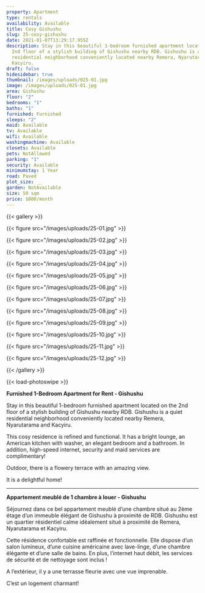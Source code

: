 ```yaml
---
property: Apartment
type: rentals
availability: Available
title: Cosy Gishushu
slug: 25-cosy-gishushu
date: 2021-01-07T13:29:17.955Z
description: Stay in this beautiful 1-bedroom furnished apartment located on the
  2nd floor of a stylish building of Gishushu nearby RDB. Gishushu is a quiet
  residential neighborhood conveniently located nearby Remera, Nyarutarama and
  Kacyiru.
draft: false
hidesidebar: true
thumbnail: /images/uploads/025-01.jpg
image: /images/uploads/025-01.jpg
area: Gishushu
floor: "2"
bedrooms: "1"
baths: "1"
furnished: Furnished
sleeps: "2"
maid: Available
tv: Available
wifi: Available
washingmachine: Available
closets: Available
pets: NotAllowed
parking: "1"
security: Available
minimumstay: 1 Year
road: Paved
plot_size: __
garden: NotAvailable
size: 50 sqm
price: $800/month
---
```

{{< gallery >}}

{{< figure src="/images/uploads/25-01.jpg" >}}

{{< figure src="/images/uploads/25-02.jpg" >}}

{{< figure src="/images/uploads/25-03.jpg" >}}

{{< figure src="/images/uploads/25-04.jpg" >}}

{{< figure src="/images/uploads/25-05.jpg" >}}

{{< figure src="/images/uploads/25-06.jpg" >}}

{{< figure src="/images/uploads/25-07.jpg" >}}

{{< figure src="/images/uploads/25-08.jpg" >}}

{{< figure src="/images/uploads/25-09.jpg" >}}

{{< figure src="/images/uploads/25-10.jpg" >}}

{{< figure src="/images/uploads/25-11.jpg" >}}

{{< figure src="/images/uploads/25-12.jpg" >}}

{{< /gallery >}}

{{< load-photoswipe >}}

**Furnished 1-Bedroom Apartment for Rent - Gishushu**

Stay in this beautiful 1-bedroom furnished apartment located on the 2nd floor of a stylish building of Gishushu nearby RDB. Gishushu is a quiet residential neighborhood conveniently located nearby Remera, Nyarutarama and Kacyiru.

This cosy residence is refined and functional. It has a bright lounge, an American kitchen with washer, an elegant bedroom and a bathroom. In addition, high-speed internet, security and maid services are complimentary!

Outdoor, there is a flowery terrace with an amazing view.

It is a delightful home!

---

**Appartement meublé de 1 chambre à louer - Gishushu**

Séjournez dans ce bel appartement meublé d’une chambre situé au 2ème étage d’un immeuble élégant de Gishushu à proximité de RDB. Gishushu est un quartier résidentiel calme idéalement situé à proximité de Remera, Nyarutarama et Kacyiru.

Cette résidence confortable est raffinée et fonctionnelle. Elle dispose d’un salon lumineux, d’une cuisine américaine avec lave-linge, d’une chambre élégante et d’une salle de bains. En plus, l’internet haut débit, les services de sécurité et de nettoyage sont inclus !

A l’extérieur, il y a une terrasse fleurie avec une vue imprenable.

C’est un logement charmant!